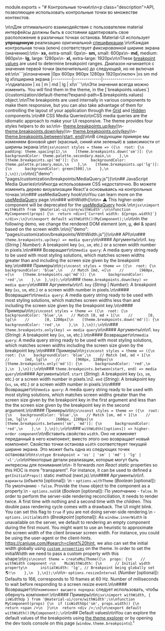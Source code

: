 module.exports = "# Контрольные точки\n\n<p class=\"description\">API, позволяющее использовать контрольные точки во множестве контекстов.</p>\n\nДля оптимального взаимодействия с пользователем material интерфейсы должны быть в состоянии адаптировать свое расположение в различных точках останова. Material-UI использует **упрощенную** реализацию оригинальной [спецификации](https://material.io/design/layout/responsive-layout-grid.html#breakpoints).\n\nКаждая контрольная точка (ключ) соответствует *фиксированной* ширине экрана (значению):\n\n- **xs,** extra-small: 0px\n- **sm,** small: 600px\n- **md,** medium: 960px\n- **lg,** large: 1280px\n- **xl,** extra-large: 1920px\n\nThese [breakpoint values](/customization/default-theme/?expand-path=$.breakpoints.values) are used to determine breakpoint ranges. Диапазон начинается с значения первой точки (включительно) до следующей, но не включая её:\n\n```js\nзначение             |0px     600px    960px    1280px   1920px\nключ                     |xs      sm       md       lg       xl\nширина экрана  |----------|--------------|-------------------->\nдиапазон             |   xs   |   m   |   md |   lg   |   xl\n```\n\nЭти значения всегда можно изменить. You will find them in the theme, in the [`breakpoints.values`](/customization/default-theme/?expand-path=$.breakpoints.values) object.\n\nThe breakpoints are used internally in various components to make them responsive, but you can also take advantage of them for controlling the layout of your application through the [Grid](/components/grid/) and [Hidden](/components/hidden/) components.\n\n## CSS Media Queries\n\nCSS media queries are the idiomatic approach to make your UI responsive. The theme provides four styles helpers to do so:\n\n- [theme.breakpoints.up(key)](#theme-breakpoints-up-key-media-query)\n- [theme.breakpoints.down(key)](#theme-breakpoints-down-key-media-query)\n- [theme.breakpoints.only(key)](#theme-breakpoints-only-key-media-query)\n- [theme.breakpoints.between(start, end)](#theme-breakpoints-between-start-end-media-query)\n\nВ следующем примере мы изменяем фоновой цвет (красный, синий или зеленый) в зависимости от ширины экрана.\n\n```jsx\nconst styles = theme => ({\n  root: {\n    padding: theme.spacing(1),\n    [theme.breakpoints.down('sm')]: {\n      backgroundColor: theme.palette.secondary.main,\n    },\n    [theme.breakpoints.up('md')]: {\n      backgroundColor: theme.palette.primary.main,\n    },\n    [theme.breakpoints.up('lg')]: {\n      backgroundColor: green[500],\n    },\n  },\n});\n```\n\n{{\"demo\": \"pages/customization/breakpoints/MediaQuery.js\"}}\n\n## JavaScript Media Queries\n\nИногда использования CSS недостаточно. Во можете изменить дерево визуализации React'а основываясь на контрольных точках.\n\n### useMediaQuery hook\n\nYou can learn more on the [useMediaQuery](/components/use-media-query/) page.\n\n### withWidth()\n\n> ⚠️ This higher-order component will be deprecated for the [useMediaQuery](/components/use-media-query/) hook.\n\n```jsx\nimport withWidth from '@material-ui/core/withWidth';\n\nfunction MyComponent(props) {\n  return <div>{`Current width: ${props.width}`}</div>;\n}\n\nexport default withWidth()(MyComponent);\n```\n\nIn the following demo, we change the rendered DOM element (*em*, <u>u</u>, ~~del~~ & span) based on the screen width.\n\n{{\"demo\": \"pages/customization/breakpoints/WithWidth.js\"}}\n\n## API\n\n### `theme.breakpoints.up(key) => media query`\n\n#### Аргументы\n\n1. `key` (*String* | *Number*): A breakpoint key (`xs`, `sm`, etc.) or a screen width number in pixels.\n\n#### Возвращает\n\n`media query`: A media query string ready to be used with most styling solutions, which matches screen widths greater than and including the screen size given by the breakpoint key.\n\n#### Примеры\n\n```js\nconst styles = theme => ({\n  root: {\n    backgroundColor: 'blue',\n    // Match [md, ∞[\n    //       [960px, ∞[\n    [theme.breakpoints.up('md')]: {\n      backgroundColor: 'red',\n    },\n  },\n});\n```\n\n### `theme.breakpoints.down(key) => media query`\n\n#### Аргументы\n\n1. `key` (*String* | *Number*): A breakpoint key (`xs`, `sm`, etc.) or a screen width number in pixels.\n\n#### Возвращает\n\n`media query`: A media query string ready to be used with most styling solutions, which matches screen widths less than and including the screen size given by the breakpoint key.\n\n#### Примеры\n\n```js\nconst styles = theme => ({\n  root: {\n    backgroundColor: 'blue',\n    // Match [0, md + 1[\n    //       [0, lg[\n    //       [0, 1280px[\n    [theme.breakpoints.down('md')]: {\n      backgroundColor: 'red',\n    },\n  },\n});\n```\n\n### `theme.breakpoints.only(key) => media query`\n\n#### Аргументы\n\n1. `key` (*String*): A breakpoint key (`xs`, `sm`, etc.).\n\n#### Возвращает\n\n`media query`: A media query string ready to be used with most styling solutions, which matches screen widths including the screen size given by the breakpoint key.\n\n#### Примеры\n\n```js\nconst styles = theme => ({\n  root: {\n    backgroundColor: 'blue',\n    // Match [md, md + 1[\n    //       [md, lg[\n    //       [960px, 1280px[\n    [theme.breakpoints.only('md')]: {\n      backgroundColor: 'red',\n    },\n  },\n});\n```\n\n### `theme.breakpoints.between(start, end) => media query`\n\n#### Аргументы\n\n1. `start` (*String*): A breakpoint key (`xs`, `sm`, etc.) or a screen width number in pixels.\n2. `end` (*String*): A breakpoint key (`xs`, `sm`, etc.) or a screen width number in pixels.\n\n#### Возвращает\n\n`media query`: A media query string ready to be used with most styling solutions, which matches screen widths greater than the screen size given by the breakpoint key in the first argument and less than the the screen size given by the breakpoint key in the second argument.\n\n#### Примеры\n\n```js\nconst styles = theme => ({\n  root: {\n    backgroundColor: 'blue',\n    // Match [sm, md + 1[\n    //       [sm, lg[\n    //       [600px, 1280px[\n    [theme.breakpoints.between('sm', 'md')]: {\n      backgroundColor: 'red',\n    },\n  },\n});\n```\n\n### `withWidth([options]) => higher-order component`\n\nВставить свойство `width`. Оно не изменяет переданный в него компонент; вместо этого оно возвращает новый компонент. Свойство точки останова `width` соответствует текущей ширине экрана. Это может быть одна из следующих точек останова:\n\n```ts\ntype Breakpoint = 'xs' | 'sm' | 'md' | 'lg' | 'xl';\n```\n\nНекоторые детали реализации, которые могут быть интересны для понимания:\n\n- It forwards *non React static* properties so this HOC is more \"transparent\". For instance, it can be used to defined a `getInitialProps()` static method (next.js).\n\n#### Аргументы\n\n1. `варианты` (*объекта* [optional]): \n  - `options.withTheme` (*Boolean* [optional]): По умолчанию - `false`. Provide the `theme` object to the component as a property.\n  - `options.noSSR` (*Boolean* [optional]): По умолчанию - `false`. In order to perform the server-side rendering reconciliation, it needs to render twice. A first time with nothing and a second time with the children. This double pass rendering cycle comes with a drawback. The UI might blink. You can set this flag to `true` if you are not doing server-side rendering.\n  - `options.initialWidth` (*Breakpoint* [optional]): As `window.innerWidth` is unavailable on the server, we default to rendering an empty component during the first mount. You might want to use an heuristic to approximate the screen width of the client browser screen width. For instance, you could be using the user-agent or the client-hints. https://caniuse.com/#search=client%20hint, we also can set the initial width globally using [`custom properties`](/customization/globals/#default-props) on the theme. In order to set the initialWidth we need to pass a custom property with this shape:\n\n```js\nconst theme = createMuiTheme({\n  props: {\n    // withWidth component ⚛️\n    MuiWithWidth: {\n      // Initial width property\n      initialWidth: 'lg', // Breakpoint being globally set 🌎!\n    },\n  },\n});\n```\n\n- `options.resizeInterval` (*Number* [optional]): Defaults to 166, corresponds to 10 frames at 60 Hz. Number of milliseconds to wait before responding to a screen resize event.\n\n#### Возвращает\n\n`компонент высшего порядка`: следует использовать, чтобы обернуть компонент.\n\n#### Примеры\n\n```jsx\nimport withWidth, { isWidthUp } from '@material-ui/core/withWidth';\n\nfunction MyComponent(props) {\n  if (isWidthUp('sm', props.width)) {\n    return <span />\n  }\n\n  return <div />;\n}\n\nexport default withWidth()(MyComponent);\n```\n\n## Default values\n\nYou can explore the default values of the breakpoints using [the theme explorer](/customization/default-theme/?expand-path=$.breakpoints) or by opening the dev tools console on this page (`window.theme.breakpoints`)."